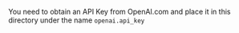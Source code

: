 You need to obtain an API Key from OpenAI.com and place it in this directory under the name `openai.api_key`

